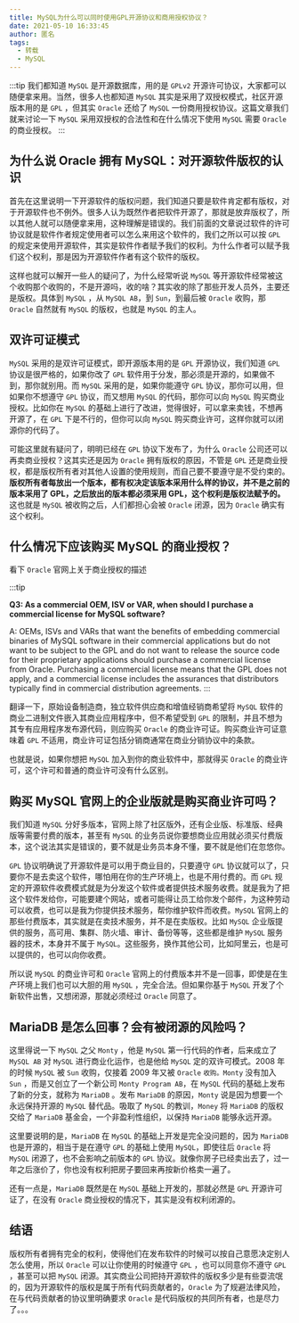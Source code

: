 ```yaml
---
title: MySQL为什么可以同时使用GPL开源协议和商用授权协议？
date: 2021-05-10 16:33:45
author: 匿名
tags:
  - 转载
  - MySQL
---
```


:::tip
我们都知道 `MySQL` 是开源数据库，用的是 `GPLv2` 开源许可协议，大家都可以随便拿来用。当然，很多人也都知道 `MySQL` 其实是采用了双授权模式，社区开源版本用的是 `GPL` ，但其实 `Oracle` 还给了 `MySQL` 一份商用授权协议。这篇文章我们就来讨论一下 `MySQL` 采用双授权的合法性和在什么情况下使用 `MySQL` 需要 `Oracle` 的商业授权。
:::

<!-- more -->

## 为什么说 Oracle 拥有 MySQL：对开源软件版权的认识

首先在这里说明一下开源软件的版权问题，我们知道只要是软件肯定都有版权，对于开源软件也不例外。很多人认为既然作者把软件开源了，那就是放弃版权了，所以其他人就可以随便拿来用，这种理解是错误的。我们前面的文章说过软件的许可协议就是软件作者规定使用者可以怎么来用这个软件的，我们之所以可以按 `GPL` 的规定来使用开源软件，其实是软件作者赋予我们的权利。为什么作者可以赋予我们这个权利，那是因为开源软件作者有这个软件的版权。

这样也就可以解开一些人的疑问了，为什么经常听说 `MySQL` 等开源软件经常被这个收购那个收购的，不是开源吗，收的啥？其实收的除了那些开发人员外，主要还是版权。具体到 `MySQL` ，从 `MySQL AB`，到 `Sun`，到最后被 `Oracle` 收购，那 `Oracle` 自然就有 `MySQL` 的版权，也就是 `MySQL` 的主人。

## 双许可证模式

`MySQL` 采用的是双许可证模式，即开源版本用的是 `GPL` 开源协议，我们知道 `GPL` 协议是很严格的，如果你改了 `GPL` 软件用于分发，那必须是开源的，如果做不到，那你就别用。而 `MySQL` 采用的是，如果你能遵守 `GPL` 协议，那你可以用，但如果你不想遵守 `GPL` 协议，而又想用 `MySQL` 的代码，那你可以向 `MySQL` 购买商业授权。比如你在 `MySQL` 的基础上进行了改进，觉得很好，可以拿来卖钱，不想再开源了，在 `GPL` 下是不行的，但你可以向 `MySQL` 购买商业许可，这样你就可以闭源你的代码了。

可能这里就有疑问了，明明已经在 `GPL` 协议下发布了，为什么 `Oracle` 公司还可以再卖商业授权？这其实还是因为 `Oracle` 拥有版权的原因，不管是 `GPL` 还是商业授权，都是版权所有者对其他人设置的使用规则，而自己要不要遵守是不受约束的。**版权所有者每放出一个版本，都有权决定该版本采用什么样的协议，并不是之前的版本采用了 GPL，之后放出的版本都必须采用 GPL，这个权利是版权法赋予的。** 这也就是 `MySQL` 被收购之后，人们都担心会被 `Oracle` 闭源，因为 `Oracle` 确实有这个权利。

## 什么情况下应该购买 MySQL 的商业授权？

看下 `Oracle` 官网上关于商业授权的描述

:::tip

**Q3: As a commercial OEM, ISV or VAR, when should I purchase a commercial license for MySQL software?**

A: OEMs, ISVs and VARs that want the benefits of embedding commercial binaries of MySQL software in their commercial applications but do not want to be subject to the GPL and do not want to release the source code for their proprietary applications should purchase a commercial license from Oracle. Purchasing a commercial license means that the GPL does not apply, and a commercial license includes the assurances that distributors typically find in commercial distribution agreements.
:::

翻译一下，原始设备制造商，独立软件供应商和增值经销商希望将 `MySQL` 软件的商业二进制文件嵌入其商业应用程序中，但不希望受到 `GPL` 的限制，并且不想为其专有应用程序发布源代码，则应购买 `Oracle` 的商业许可证。购买商业许可证意味着 `GPL` 不适用，商业许可证包括分销商通常在商业分销协议中的条款。

也就是说，如果你想把 `MySQL` 加入到你的商业软件中，那就得买 `Oracle` 的商业许可，这个许可和普通的商业许可没有什么区别。

## 购买 MySQL 官网上的企业版就是购买商业许可吗？

我们知道 `MySQL` 分好多版本，官网上除了社区版外，还有企业版、标准版、经典版等需要付费的版本，甚至有 `MySQL` 的业务员说你要想商业应用就必须买付费版本，这个说法其实是错误的，要不就是业务员本身不懂，要不就是他们在忽悠你。

`GPL` 协议明确说了开源软件是可以用于商业目的，只要遵守 `GPL` 协议就可以了，只要你不是去卖这个软件，哪怕用在你的生产环境上，也是不用付费的。而 `GPL` 规定的开源软件收费模式就是为分发这个软件或者提供技术服务收费。就是我为了把这个软件发给你，可能要建个网站，或者可能得让员工给你发个邮件，为这种劳动可以收费，也可以是我为你提供技术服务，帮你维护软件而收费。`MySQL` 官网上的那些付费版本，其实就是在卖技术服务，并不是在卖版权。比如 `MySQL` 企业版提供的服务，高可用、集群、防火墙、审计、备份等等，这些都是维护 `MySQL` 服务器的技术，本身并不属于 `MySQL`。这些服务，换作其他公司，比如阿里云，也是可以提供的，也可以向你收费。

所以说 `MySQL` 的商业许可和 `Oracle` 官网上的付费版本并不是一回事，即使是在生产环境上我们也可以大胆的用 `MySQL` ，完全合法。但如果你基于 `MySQL` 开发了个新软件出售，又想闭源，那就必须经过 `Oracle` 同意了。

## MariaDB 是怎么回事？会有被闭源的风险吗？

这里得说一下 `MySQL` 之父 `Monty` ，他是 `MySQL` 第一行代码的作者，后来成立了 `MySQL AB` 对 `MySQL` 进行商业化运作，也是他给 `MySQL` 定的双许可模式。2008 年的时候 `MySQL` 被 `Sun` 收购，仅接着 2009 年又被 `Oracle` `收购。Monty` 没有加入 `Sun` ，而是又创立了一个新公司 `Monty Program AB`，在 `MySQL` 代码的基础上发布了新的分支，就称为 `MariaDB` 。发布 `MariaDB` 的原因，`Monty` 说是因为想要一个永远保持开源的 `MySQL` 替代品。吸取了 `MySQL` 的教训，`Money` 将 `MariaDB` 的版权交给了 `MariaDB` 基金会，一个非盈利性组织，以保持 `MariaDB` 能够永远开源。

这里要说明的是，`MariaDB` 在 `MySQL` 的基础上开发是完全没问题的，因为 `MariaDB` 也是开源的，相当于是在遵守 `GPL` 的基础上使用 `MySQL`，即使往后 `Oracle` 将 `MySQL` 闭源了，也不会影响之前版本的 `GPL` 协议。就像你房子已经卖出去了，过一年之后涨价了，你也没有权利把房子要回来再按新价格卖一遍了。

还有一点是，`MariaDB` 既然是在 `MySQL` 基础上开发的，那就必然是 `GPL` 开源许可证了，在没有 `Oracle` 商业授权的情况下，其实是没有权利闭源的。

## 结语

版权所有者拥有完全的权利，使得他们在发布软件的时候可以按自己意愿决定别人怎么使用，所以 `Oracle` 可以让你使用的时候遵守 `GPL` ，也可以同意你不遵守 `GPL` ，甚至可以把 `MySQL` 闭源。其实商业公司把持开源软件的版权多少是有些耍流氓的，因为开源软件的版权是属于所有代码贡献者的，`Oracle` 为了规避法律风险，在与代码贡献者的协议里明确要求 `Oracle` 是代码版权的共同所有者，也是尽力了。。。
